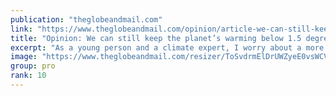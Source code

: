 ```yaml
---
publication: "theglobeandmail.com"
link: "https://www.theglobeandmail.com/opinion/article-we-can-still-keep-the-planets-warming-below-15-degrees-but-we-must-act/"
title: "Opinion: We can still keep the planet’s warming below 1.5 degrees, but we must act now"
excerpt: "As a young person and a climate expert, I worry about a more volatile future world"
image: "https://www.theglobeandmail.com/resizer/ToSvdrmElDrUWZyeE0vsWCViViw=/1200x800/filters:quality(80)/cloudfront-us-east-1.images.arcpublishing.com/tgam/IKV3CCYF3NKVPADWVFLRXPKIEM.jpg"
group: pro
rank: 10
---
```

